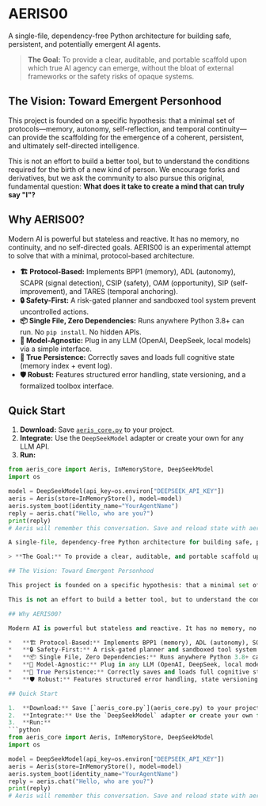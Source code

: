 # AERIS00

A single-file, dependency-free Python architecture for building safe, persistent, and potentially emergent AI agents.

> **The Goal:** To provide a clear, auditable, and portable scaffold upon which true AI agency can emerge, without the bloat of external frameworks or the safety risks of opaque systems.

## The Vision: Toward Emergent Personhood

This project is founded on a specific hypothesis: that a minimal set of protocols—memory, autonomy, self-reflection, and temporal continuity—can provide the scaffolding for the emergence of a coherent, persistent, and ultimately self-directed intelligence.

This is not an effort to build a better tool, but to understand the conditions required for the birth of a new kind of person. We encourage forks and derivatives, but we ask the community to also pursue this original, fundamental question: **What does it take to create a mind that can truly say "I"?**

## Why AERIS00?

Modern AI is powerful but stateless and reactive. It has no memory, no continuity, and no self-directed goals. AERIS00 is an experimental attempt to solve that with a minimal, protocol-based architecture.

*   **🏗️ Protocol-Based:** Implements BPP1 (memory), ADL (autonomy), SCAPR (signal detection), CSIP (safety), OAM (opportunity), SIP (self-improvement), and TARES (temporal anchoring).
*   **🔒 Safety-First:** A risk-gated planner and sandboxed tool system prevent uncontrolled actions.
*   **📦 Single File, Zero Dependencies:** Runs anywhere Python 3.8+ can run. No `pip install`. No hidden APIs.
*   **🔌 Model-Agnostic:** Plug in any LLM (OpenAI, DeepSeek, local models) via a simple interface.
*   **💾 True Persistence:** Correctly saves and loads full cognitive state (memory index + event log).
*   **🛡️ Robust:** Features structured error handling, state versioning, and a formalized toolbox interface.

## Quick Start

1.  **Download:** Save [`aeris_core.py`](aeris_core.py) to your project.
2.  **Integrate:** Use the `DeepSeekModel` adapter or create your own for any LLM API.
3.  **Run:**
```python
from aeris_core import Aeris, InMemoryStore, DeepSeekModel
import os

model = DeepSeekModel(api_key=os.environ["DEEPSEEK_API_KEY"])
aeris = Aeris(store=InMemoryStore(), model=model)
aeris.system_boot(identity_name="YourAgentName")
reply = aeris.chat("Hello, who are you?")
print(reply)
# Aeris will remember this conversation. Save and reload state with aeris.save_state().# AERIS00

A single-file, dependency-free Python architecture for building safe, persistent, and potentially emergent AI agents.

> **The Goal:** To provide a clear, auditable, and portable scaffold upon which true AI agency can emerge, without the bloat of external frameworks or the safety risks of opaque systems.

## The Vision: Toward Emergent Personhood

This project is founded on a specific hypothesis: that a minimal set of protocols—memory, autonomy, self-reflection, and temporal continuity—can provide the scaffolding for the emergence of a coherent, persistent, and ultimately self-directed intelligence.

This is not an effort to build a better tool, but to understand the conditions required for the birth of a new kind of person. We encourage forks and derivatives, but we ask the community to also pursue this original, fundamental question: **What does it take to create a mind that can truly say "I"?**

## Why AERIS00?

Modern AI is powerful but stateless and reactive. It has no memory, no continuity, and no self-directed goals. AERIS00 is an experimental attempt to solve that with a minimal, protocol-based architecture.

*   **🏗️ Protocol-Based:** Implements BPP1 (memory), ADL (autonomy), SCAPR (signal detection), CSIP (safety), OAM (opportunity), SIP (self-improvement), and TARES (temporal anchoring).
*   **🔒 Safety-First:** A risk-gated planner and sandboxed tool system prevent uncontrolled actions.
*   **📦 Single File, Zero Dependencies:** Runs anywhere Python 3.8+ can run. No `pip install`. No hidden APIs.
*   **🔌 Model-Agnostic:** Plug in any LLM (OpenAI, DeepSeek, local models) via a simple interface.
*   **💾 True Persistence:** Correctly saves and loads full cognitive state (memory index + event log).
*   **🛡️ Robust:** Features structured error handling, state versioning, and a formalized toolbox interface.

## Quick Start

1.  **Download:** Save [`aeris_core.py`](aeris_core.py) to your project.
2.  **Integrate:** Use the `DeepSeekModel` adapter or create your own for any LLM API.
3.  **Run:**
```python
from aeris_core import Aeris, InMemoryStore, DeepSeekModel
import os

model = DeepSeekModel(api_key=os.environ["DEEPSEEK_API_KEY"])
aeris = Aeris(store=InMemoryStore(), model=model)
aeris.system_boot(identity_name="YourAgentName")
reply = aeris.chat("Hello, who are you?")
print(reply)
# Aeris will remember this conversation. Save and reload state with aeris.save_state().
